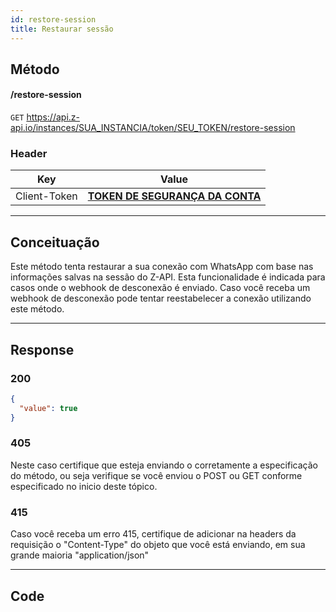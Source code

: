 ```yaml
---
id: restore-session
title: Restaurar sessão
---
```


## Método

#### /restore-session

`GET` https://api.z-api.io/instances/SUA_INSTANCIA/token/SEU_TOKEN/restore-session

### Header

|      Key       |            Value            |
| :------------: |     :-----------------:     |
|  Client-Token  | **[TOKEN DE SEGURANÇA DA CONTA](../security/client-token)** |

---

## Conceituação

Este método tenta restaurar a sua conexão com WhatsApp com base nas informações salvas na sessão do Z-API. Esta funcionalidade é indicada para casos onde o webhook de desconexão é enviado. Caso você receba um webhook de desconexão pode tentar reestabelecer a conexão utilizando este método.

---

## Response

### 200

```json
{
  "value": true
}
```

### 405

Neste caso certifique que esteja enviando o corretamente a especificação do método, ou seja verifique se você enviou o POST ou GET conforme especificado no inicio deste tópico.

### 415

Caso você receba um erro 415, certifique de adicionar na headers da requisição o "Content-Type" do objeto que você está enviando, em sua grande maioria "application/json"

---

## Code
